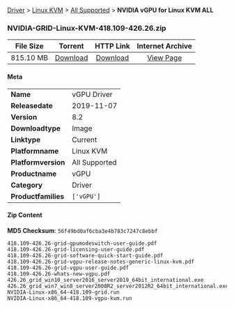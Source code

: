 
[Driver](/README.md)  >  [Linux KVM](/index/Driver/Linux_KVM.md)  >  [All Supported](/index/Driver/Linux_KVM/All_Supported.md)  >  **NVIDIA vGPU for Linux KVM ALL**


### NVIDIA-GRID-Linux-KVM-418.109-426.26.zip

| **File Size** | **Torrent**  | **HTTP Link** | **Internet Archive** |
|:-------------:|:------------:|:-------------:|:--------------------:|
| 815.10 MB |  [Download](https://archive.org/download/nvgpu_NVIDIA-GRID-Linux-KVM-418.109-426.26.zip/nvgpu_NVIDIA-GRID-Linux-KVM-418.109-426.26.zip_archive.torrent)       | [Download](https://archive.org/compress/nvgpu_NVIDIA-GRID-Linux-KVM-418.109-426.26.zip) | [View Page](https://archive.org/details/nvgpu_NVIDIA-GRID-Linux-KVM-418.109-426.26.zip)       |

#### Meta

<table>
<tr><td><strong>Name</strong></td><td>vGPU Driver</td></tr>
<tr><td><strong>Releasedate</strong></td><td>2019-11-07</td></tr>
<tr><td><strong>Version</strong></td><td>8.2</td></tr>
<tr><td><strong>Downloadtype</strong></td><td>Image</td></tr>
<tr><td><strong>Linktype</strong></td><td>Current</td></tr>
<tr><td><strong>Platformname</strong></td><td>Linux KVM</td></tr>
<tr><td><strong>Platformversion</strong></td><td>All Supported</td></tr>
<tr><td><strong>Productname</strong></td><td>vGPU</td></tr>
<tr><td><strong>Category</strong></td><td>Driver</td></tr>
<tr><td><strong>Productfamilies</strong></td><td><code>['vGPU']</code></td></tr>
</table>

#### Zip Content

**MD5 Checksum**: `56f49bd0af6cba3e4b783c7247c8ebbf`

```text
418.109-426.26-grid-gpumodeswitch-user-guide.pdf
418.109-426.26-grid-licensing-user-guide.pdf
418.109-426.26-grid-software-quick-start-guide.pdf
418.109-426.26-grid-vgpu-release-notes-generic-linux-kvm.pdf
418.109-426.26-grid-vgpu-user-guide.pdf
418.109-426.26-whats-new-vgpu.pdf
426.26_grid_win10_server2016_server2019_64bit_international.exe
426.26_grid_win7_win8_server2008R2_server2012R2_64bit_international.exe
NVIDIA-Linux-x86_64-418.109-grid.run
NVIDIA-Linux-x86_64-418.109-vgpu-kvm.run
```